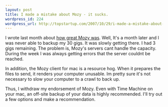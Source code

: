```yaml
--- 
layout: post
title: I made a mistake about Mozy - it sucks.
wordpress_id: 224
wordpress_url: http://topstartup.com/2007/10/29/i-made-a-mistake-about-mozy-it-sucks/
---
```

I wrote last month about <a href="http://topstartup.com/2007/09/22/back-up-your-life-for-495-a-month/">how great Mozy was</a>. Well, It's a month later and I was never able to backup my 30 gigs. It was slowly getting there. I had 3 gigs remaining. The problem is, Mozy's servers cant handle the capacity. During the week I was always getting errors that the server couldnt be reached.<!--more-->

In addition, the Mozy client for mac is a resource hog. When it prepares the files to send, it renders your computer unusable. Im pretty sure it's not necessary to slow your computer to a crawl to back up. 

Thus, I withdraw my endorsement of Mozy. Even with Time Machine on your mac, an off-site backup of your data is highly recommended. I'll try out a few options and make a recommendation.
